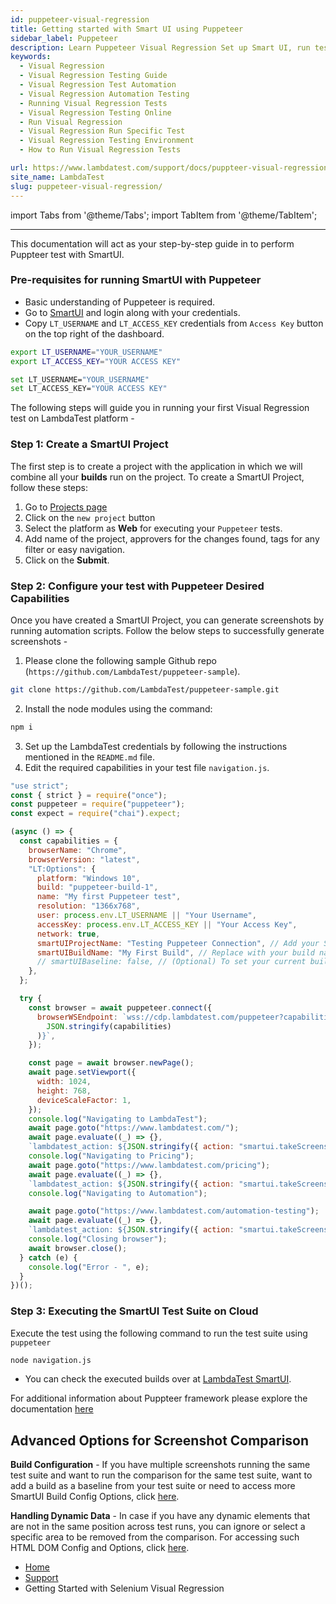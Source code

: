 ```yaml
---
id: puppeteer-visual-regression
title: Getting started with Smart UI using Puppeteer
sidebar_label: Puppeteer
description: Learn Puppeteer Visual Regression Set up Smart UI, run tests on LambdaTest Cloud across 40+ browsers. Step-by-step guide for seamless testing.
keywords:
  - Visual Regression
  - Visual Regression Testing Guide
  - Visual Regression Test Automation
  - Visual Regression Automation Testing
  - Running Visual Regression Tests
  - Visual Regression Testing Online
  - Run Visual Regression
  - Visual Regression Run Specific Test
  - Visual Regression Testing Environment
  - How to Run Visual Regression Tests

url: https://www.lambdatest.com/support/docs/puppteer-visual-regression/
site_name: LambdaTest
slug: puppeteer-visual-regression/
---
```


import Tabs from '@theme/Tabs';
import TabItem from '@theme/TabItem';

---

This documentation will act as your step-by-step guide in to perform Puppteer test with SmartUI.

### Pre-requisites for running SmartUI with Puppeteer

- Basic understanding of Puppeteer is required.
- Go to [SmartUI](https://smartui.lambdatest.com/) and login along with your credentials.
- Copy `LT_USERNAME` and `LT_ACCESS_KEY` credentials from `Access Key` button on the top right of the dashboard.

<Tabs className="docs__val" groupId="language">
<TabItem value="MacOS/Linux" label="MacOS/Linux" default>

```bash
export LT_USERNAME="YOUR_USERNAME"
export LT_ACCESS_KEY="YOUR ACCESS KEY"
```

</TabItem>
<TabItem value="Windows" label="Windows" default>

```bash
set LT_USERNAME="YOUR_USERNAME"
set LT_ACCESS_KEY="YOUR ACCESS KEY"
```

</TabItem>
</Tabs>

The following steps will guide you in running your first Visual Regression test on LambdaTest platform -

### **Step 1:** Create a SmartUI Project

The first step is to create a project with the application in which we will combine all your **builds** run on the project.
To create a SmartUI Project, follow these steps:

1. Go to [Projects page](https://smartui.lambdatest.com/)
2. Click on the `new project` button
3. Select the platform as <b>Web</b> for executing your `Puppeteer` tests. 
4. Add name of the project, approvers for the changes found, tags for any filter or easy navigation.
5. Click on the **Submit**.

<!-- <img loading="lazy" src={require('../assets/images/uploads/smart-ui-1.webp').default} alt="cmd" width="768" height="373" className="doc_img"/> -->

### **Step 2:** Configure your test with Puppeteer Desired Capabilities

Once you have created a SmartUI Project, you can generate screenshots by running automation scripts. Follow the below steps to successfully generate screenshots -

1. Please clone the following sample Github repo (`https://github.com/LambdaTest/puppeteer-sample`).

```bash
git clone https://github.com/LambdaTest/puppeteer-sample.git
```

2. Install the node modules using the command:

```bash
npm i
```

3. Set up the LambdaTest credentials by following the instructions mentioned in the `README.md` file.
4. Edit the required capabilities in your test file `navigation.js`.

```javascript title="Add the following code snippet to run SmartUI with Puppeteer in ./navigation.js"
"use strict";
const { strict } = require("once");
const puppeteer = require("puppeteer");
const expect = require("chai").expect;

(async () => {
  const capabilities = {
    browserName: "Chrome",
    browserVersion: "latest",
    "LT:Options": {
      platform: "Windows 10",
      build: "puppeteer-build-1",
      name: "My first Puppeteer test",
      resolution: "1366x768",
      user: process.env.LT_USERNAME || "Your Username",
      accessKey: process.env.LT_ACCESS_KEY || "Your Access Key",
      network: true,
      smartUIProjectName: "Testing Puppeteer Connection", // Add your SmartUI Project Name here
      smartUIBuildName: "My First Build", // Replace with your build name of choice here
      // smartUIBaseline: false, // (Optional) To set your current build as baseline to compare
    },
  };

  try {
    const browser = await puppeteer.connect({
      browserWSEndpoint: `wss://cdp.lambdatest.com/puppeteer?capabilities=${encodeURIComponent(
        JSON.stringify(capabilities)
      )}`,
    });

    const page = await browser.newPage();
    await page.setViewport({
      width: 1024,
      height: 768,
      deviceScaleFactor: 1,
    });
    console.log("Navigating to LambdaTest");
    await page.goto("https://www.lambdatest.com/");
    await page.evaluate((_) => {},
    `lambdatest_action: ${JSON.stringify({ action: "smartui.takeScreenshot", arguments: { fullPage: true, screenshotName: "Navigating to LambdaTest" } })}`);
    console.log("Navigating to Pricing");
    await page.goto("https://www.lambdatest.com/pricing");
    await page.evaluate((_) => {},
    `lambdatest_action: ${JSON.stringify({ action: "smartui.takeScreenshot", arguments: { fullPage: true, screenshotName: "Navigating to Pricing" } })}`);
    console.log("Navigating to Automation");

    await page.goto("https://www.lambdatest.com/automation-testing");
    await page.evaluate((_) => {},
    `lambdatest_action: ${JSON.stringify({ action: "smartui.takeScreenshot", arguments: { fullPage: true, screenshotName: "Navigating to Automation" } })}`);
    console.log("Closing browser");
    await browser.close();
  } catch (e) {
    console.log("Error - ", e);
  }
})();
```

### **Step 3:** Executing the SmartUI Test Suite on Cloud

Execute the test using the following command to run the test suite using `puppeteer` 

```bash
node navigation.js
```

- You can check the executed builds over at [LambdaTest SmartUI](https://smartui.lambdatest.com/).

For additional information about Puppteer framework please explore the documentation [here](/docs/puppeteer-testing/)

## Advanced Options for Screenshot Comparison


  **Build Configuration** - If you have multiple screenshots running the same test suite and want to run the comparison for the same test suite, want to add a build as a baseline from your test suite or need to access more SmartUI Build Config Options, click [here](https://www.lambdatest.com/support/docs/smart-ui-build-options/).

  **Handling Dynamic Data** - In case if you have any dynamic elements that are not in the same position across test runs, you can ignore or select a specific area to be removed from the comparison. For accessing such HTML DOM Config and Options, click [here](/support/docs/html-dom-smartui-options/#configuration-for-puppeteer).
  
<!-- <img loading="lazy" src={require('../assets/images/uploads/smart-ui-2.webp').default} alt="cmd" width="768" height="373" className="doc_img"/> -->

<nav aria-label="breadcrumbs">
  <ul className="breadcrumbs">
    <li className="breadcrumbs__item">
      <a className="breadcrumbs__link" target="_self" href="https://www.lambdatest.com">
        Home
      </a>
    </li>
    <li className="breadcrumbs__item">
      <a className="breadcrumbs__link" target="_self" href="https://www.lambdatest.com/support/docs/">
        Support
      </a>
    </li>
    <li className="breadcrumbs__item breadcrumbs__item--active">
      <span className="breadcrumbs__link">
      Getting Started with Selenium Visual Regression  </span>
    </li>
  </ul>
</nav>